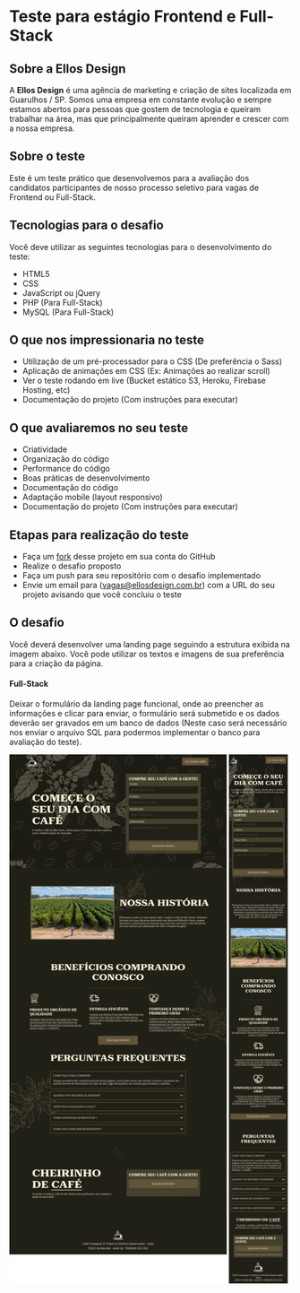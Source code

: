 # Teste para estágio Frontend e Full-Stack

## Sobre a Ellos Design

A **Ellos Design** é uma agência de marketing e criação de sites localizada em Guarulhos / SP. Somos uma empresa em constante evolução e sempre estamos abertos para pessoas que gostem de tecnologia e queiram trabalhar na área, mas que principalmente queiram aprender e crescer com a nossa empresa.

## Sobre o teste

Este é um teste prático que desenvolvemos para a avaliação dos candidatos participantes de nosso processo seletivo para vagas de Frontend ou Full-Stack.

## Tecnologias para o desafio

Você deve utilizar as seguintes tecnologias para o desenvolvimento do teste:

- HTML5
- CSS
- JavaScript ou jQuery
- PHP (Para Full-Stack)
- MySQL (Para Full-Stack)

## O que nos impressionaria no teste

- Utilização de um pré-processador para o CSS (De preferência o Sass)
- Aplicação de animações em CSS (Ex: Animações ao realizar scroll)
- Ver o teste rodando em live (Bucket estático S3, Heroku, Firebase Hosting, etc)
- Documentação do projeto (Com instruções para executar)

## O que avaliaremos no seu teste

- Criatividade
- Organização do código
- Performance do código
- Boas práticas de desenvolvimento
- Documentação do código
- Adaptação mobile (layout responsivo)
- Documentação do projeto (Com instruções para executar)

## Etapas para realização do teste

- Faça um [fork](https://github.com/Ellos-Design/teste-frontend-developer/fork) desse projeto em sua conta do GitHub
- Realize o desafio proposto
- Faça um push para seu repositório com o desafio implementado
- Envie um email para (vagas@ellosdesign.com.br) com a URL do seu projeto avisando que você concluiu o teste

## O desafio

Você deverá desenvolver uma landing page seguindo a estrutura exibida na imagem abaixo. Você pode utilizar os textos e imagens de sua preferência para a criação da página.

#### Full-Stack

Deixar o formulário da landing page funcional, onde ao preencher as informações e clicar para enviar, o formulário será submetido e os dados deverão ser gravados em um banco de dados (Neste caso será necessário nos enviar o arquivo SQL para podermos implementar o banco para avaliação do teste).

![Template da página a ser desenvolvida](https://github.com/Ellos-Design/teste-frontend-developer/blob/master/wireframe.png?raw=true)
